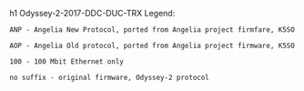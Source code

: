 h1 Odyssey-2-2017-DDC-DUC-TRX
    Legend:

    ANP - Angelia New Protocol, ported from Angelia project firmfare, K5SO

    AOP - Angelia Old protocol, ported from Angelia project firmware, K5SO

    100 - 100 Mbit Ethernet only

    no suffix - original firmware, Odyssey-2 protocol


